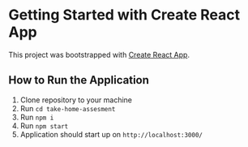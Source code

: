 # Getting Started with Create React App

This project was bootstrapped with [Create React App](https://github.com/facebook/create-react-app).

## How to Run the Application 

1. Clone repository to your machine
2. Run `cd take-home-assesment`
3. Run `npm i`
4. Run `npm start`
5. Application should start up on `http://localhost:3000/`
